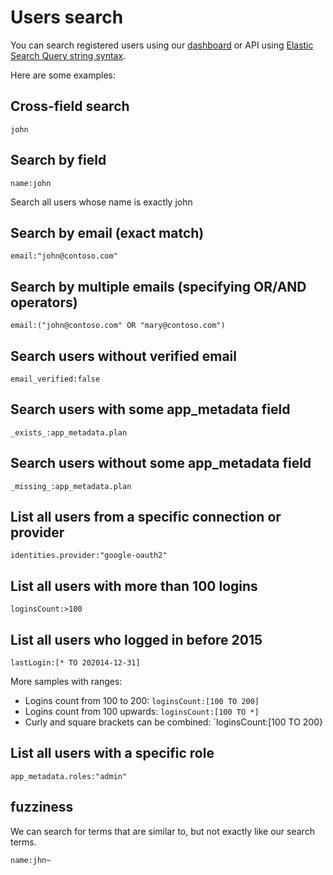 # Users search

You can search registered users using our [dashboard](https://manage.auth0.com/#/users) or API using [Elastic Search Query string syntax](http://www.elastic.co/guide/en/elasticsearch/reference/1.x/query-dsl-query-string-query.html#query-string-syntax).

Here are some examples:

## Cross-field search

```
john
```

## Search by field

```
name:john
```

Search all users whose name is exactly john

## Search by email (exact match)

```
email:"john@contoso.com"
```

## Search by multiple emails (specifying OR/AND operators)

```
email:("john@contoso.com" OR "mary@contoso.com")
```

## Search users without verified email

```
email_verified:false
```

## Search users with some app_metadata field

```
_exists_:app_metadata.plan
```

## Search users without some app_metadata field

```
_missing_:app_metadata.plan
```

## List all users from a specific connection or provider


```
identities.provider:"google-oauth2"
```

## List all users with more than 100 logins

```
loginsCount:>100
```

## List all users who logged in before 2015

```
lastLogin:[* TO 202014-12-31]
```

More samples with ranges:

* Logins count from 100 to 200: `loginsCount:[100 TO 200]`
* Logins count from 100 upwards: `loginsCount:[100 TO *]`
* Curly and square brackets can be combined: `loginsCount:[100 TO 200}

## List all users with a specific role

```
app_metadata.roles:"admin"
```

## fuzziness
We can search for terms that are similar to, but not exactly like our search terms.

```
name:jhn~
```
